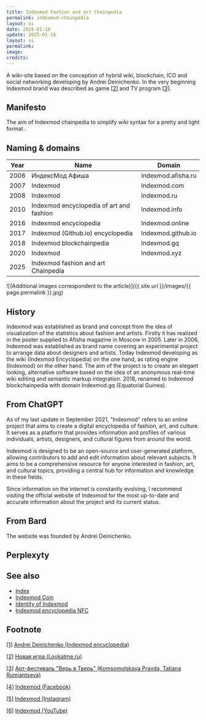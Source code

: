 ```yaml
---
title: Indexmod fashion and art Сhainpedia
permalink: indexmod-chainpedia
layout: ai
date: 2025-01-10
update: 2025-01-18
layout: ai
permalink:
image:
credits:
---
```


A wiki-site based on the conception of hybrid wiki, blockchain, ICO and social networking developing by Andrei Deinichenko. In the very beginning Indexmod brand was described as game <span id="a2">[\[2\]](#f2)</span> and TV program <span id="a3">[\[3\]](#f3)</span>.

## Manifesto  

The aim of Indexmod chainpedia to simplify wiki syntax for a pretty and light format .

## Naming & domains

|Year|Name|Domain|
|-|-|-|
|2006|ИндексМод Афиша|Indexmod.afisha.ru|
|2007|Indexmod|Indexmod.com|
|2008|Indexmod|Indexmod.ru|
|2010|Indexmod encyclopedia of art and fashion|Indexmod.info|
|2016|Indexmod encyclopedia|Indexmod.online|
|2017|Indexmod (Github.io) encyclopedia|Indexmod.github.io|
|2018|Indexmod blockchainpedia|Indexmod.gq|
|2020|Indexmod|Indexmod.xyz|
|2025|Indexmod fashion and art Сhainpedia|



![(Additional images correspondent to the article)]({{ site.url }}/images/{{ page.permalink }}.jpg)


## History

Indexmod was established as brand and concept from the idea of visualization of the statistics about fashion and artists. Firstly it has realized in the poster supplied to Afisha magazine in Moscow in 2005. Later in 2006, Indexmod was established as brand name covering an experimental project to arrange data about designers and artists. Today Indexmod developing as the wiki (Indexmod Encyclopedia) on the one hand, as rating engine (Indexmod) on the other hand. The aim of the project is to create an elegant looking, alternative software based on the idea of an anonymous real-time wiki editing and semantic markup integration. 2018, renamed to Indexmod blockchainpedia with domain Indexmod.gq (Equatorial Guinea).

## From ChatGPT

As of my last update in September 2021, "Indexmod" refers to an online project that aims to create a digital encyclopedia of fashion, art, and culture. It serves as a platform that provides information and profiles of various individuals, artists, designers, and cultural figures from around the world.

Indexmod is designed to be an open-source and user-generated platform, allowing contributors to add and edit information about relevant subjects. It aims to be a comprehensive resource for anyone interested in fashion, art, and cultural topics, providing a central hub for information and knowledge in these fields.

Since information on the internet is constantly evolving, I recommend visiting the official website of Indexmod for the most up-to-date and accurate information about the project and its current status.


## From Bard

The website was founded by Andrei Deinichenko.


## Perplexyty




## See also

+ [Index](index)
+ [Indexmod Coin](coins)
+ [Identity of Indexmod](identity-of-indexmod)
+ [Indexmod encyclopedia NFC](indexmod-encyclopedia-nfc)

## Footnote

[[1]](#a1) <span id="f1"></span> [Andrei Deinichenko (Indexmod encyclopedia)](deinichenko-andrei)

[[2]](#a2) <span id="f2"></span> [Новая игра (Lookatme.ru)](http://www.lookatme.ru/flow/posts/fashion-radar/4154-brendsbends)

[[3]](#a3) <span id="f3"></span> [Арт-фестиваль "Верь в Тверь" (Komsomolskaya Pravda, Tatiana Rumiantseva)](https://www.facebook.com/groups/kiosk.encyclopedia.indexmod/)

[[4]](#a4) <span id="f4"></span> [Indexmod (Facebook)](https://www.facebook.com/groups/kiosk.encyclopedia.indexmod/)

[[5]](#a5) <span id="f5"></span> [Indexmod (Instagram)](https://www.instagram.com/indexmod/?hl=ru)

[[6]](#a6) <span id="f6"></span> [Indexmod (YouTube)](https://www.youtube.com/channel/UCtxIuv-YxJumxXkl5XuhZtQ/about)
